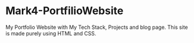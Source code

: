 # Mark4-PortfilioWebsite


My Portfolio Website with My Tech Stack, Projects and blog page. This site is made purely using HTML and CSS.
